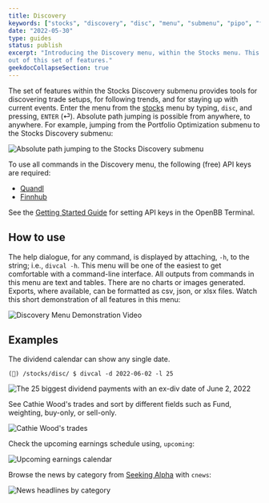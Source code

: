 ```yaml
---
title: Discovery
keywords: ["stocks", "discovery", "disc", "menu", "submenu", "pipo", "fipo", "gainers", "losers", "ugs", "gtech", "active", "ulc", "asc", "ford", "arkord", "upcoming", "trending", "cnews", "lowfloat", "hotpenny", "rtat", "divcal", "dividends", "short", "trending", "news"]
date: "2022-05-30"
type: guides
status: publish
excerpt: "Introducing the Discovery menu, within the Stocks menu. This guide will empower the user to get the most
out of this set of features."
geekdocCollapseSection: true
---
```

The set of features within the Stocks Discovery submenu provides tools for discovering trade setups, for following trends, and for staying up with current events. Enter the menu from the <a href="https://openbb-finance.github.io/OpenBBTerminal/terminal/stocks/" target="_blank">stocks</a> menu by typing, `disc`, and pressing, `ENTER` (⏎). Absolute path jumping is possible from anywhere, to anywhere. For example, jumping from the Portfolio Optimization submenu to the Stocks Discovery submenu:

<img alt="Absolute path jumping to the Stocks Discovery submenu" src="https://user-images.githubusercontent.com/46355364/171173438-0bc7569e-1627-41a6-b9dc-5f5682fc2436.png"></img>

To use all commands in the Discovery menu, the following (free) API keys are required:
  - <a href="https://www.quandl.com/" target="_blank">Quandl</a>
  - <a href="https://finnhub.io/" target="_blank">Finnhub</a>

See the <a href="https://openbb-finance.github.io/OpenBBTerminal/terminal/#accessing-other-sources-of-data-via-api-keys" target="_blank">Getting Started Guide</a> for setting API keys in the OpenBB Terminal.

## How to use

The help dialogue, for any command, is displayed by attaching, `-h`, to the string; i.e., `divcal -h`. This menu will
be one of the easiest to get comfortable with a command-line interface.  All outputs from commands in this
menu are text and tables. There are no charts or images generated. Exports, where available, can be formatted as
csv, json, or xlsx files. Watch this short demonstration of all features in this menu:

<img alt="Discovery Menu Demonstration Video" src="discovery_demo.gif"></img>

## Examples

The dividend calendar can show any single date.

````
(🦋) /stocks/disc/ $ divcal -d 2022-06-02 -l 25
````

<img alt="The 25 biggest dividend payments with an ex-div date of June 2, 2022" src="https://user-images.githubusercontent.com/46355364/171173948-560ec4b5-0ca5-449c-b95d-d9be388dd7f3.png"></img>

See Cathie Wood's trades and sort by different fields such as Fund, weighting, buy-only, or sell-only.

<img alt="Cathie Wood's trades" src="https://user-images.githubusercontent.com/46355364/171174166-e83d517a-cddf-47f5-a774-d1ee78f643d0.png"></img>

Check the upcoming earnings schedule using, `upcoming`:

<img alt="Upcoming earnings calendar" src="https://user-images.githubusercontent.com/46355364/171174309-39fd9cf1-b943-42fb-a993-86a53ff8946f.png"></img>

Browse the news by category from <a href="https://seekingalpha.com" target="_blank">Seeking Alpha</a> with `cnews`:

<img alt="News headlines by category" src="https://user-images.githubusercontent.com/46355364/171174415-887d78ff-1a1e-4e20-b61a-9c227bb9929d.png"></img>
